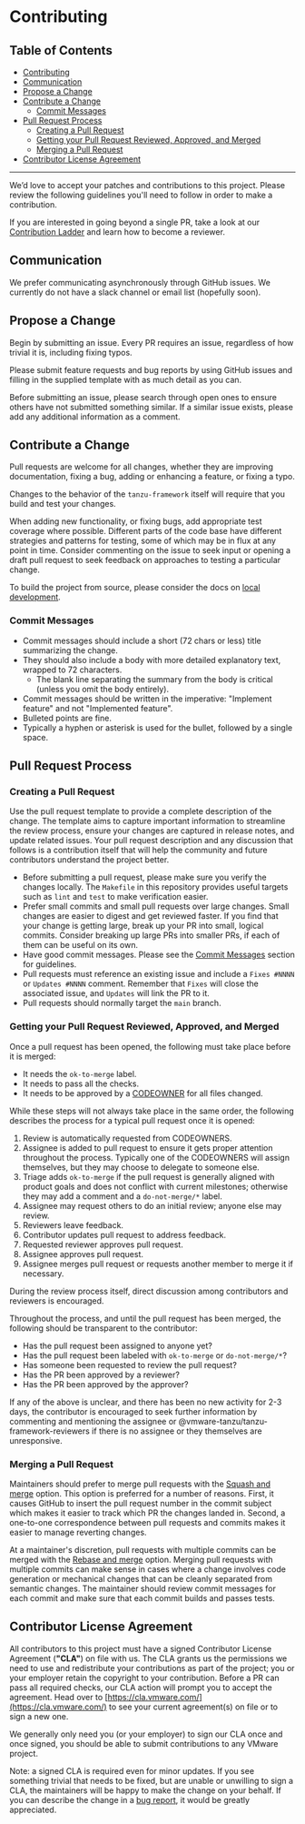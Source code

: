 # Contributing

## Table of Contents

* [Contributing](#contributing)
* [Communication](#communication)
* [Propose a Change](#propose-a-change)
* [Contribute a Change](#contribute-a-change)
  * [Commit Messages](#commit-messages)
* [Pull Request Process](#pull-request-process)
  * [Creating a Pull Request](#creating-a-pull-request)
  * [Getting your Pull Request Reviewed, Approved, and Merged](#getting-your-pull-request-reviewed-approved-and-merged)
  * [Merging a Pull Request](#merging-a-pull-request)
* [Contributor License Agreement](#contributor-license-agreement)

--------------

We’d love to accept your patches and contributions to this project. Please
review the following guidelines you'll need to follow in order to make a
contribution.

If you are interested in going beyond a single PR, take a look at our
[Contribution Ladder](docs/community/contribution-ladder.md) and learn how to become a
reviewer.

## Communication

We prefer communicating asynchronously through GitHub issues. We currently do
not have a slack channel or email list (hopefully soon).

## Propose a Change

Begin by submitting an issue.
Every PR requires an issue, regardless of how trivial it is, including fixing typos.

Please submit feature requests and bug reports by using GitHub issues and filling
in the supplied template with as much detail as you can.

Before submitting an issue, please search through open ones to ensure others
have not submitted something similar. If a similar issue exists, please add any
additional information as a comment.

## Contribute a Change

Pull requests are welcome for all changes, whether they are improving
documentation, fixing a bug, adding or enhancing a feature, or fixing a typo.

Changes to the behavior of the `tanzu-framework` itself will require that you
build and test your changes.

When adding new functionality, or fixing bugs, add appropriate test coverage
where possible. Different parts of the code base have different strategies and
patterns for testing, some of which may be in flux at any point in time.
Consider commenting on the issue to seek input or opening a draft pull
request to seek feedback on approaches to testing a particular change.

To build the project from source, please consider the docs on [local development](docs/dev/build.md).

### Commit Messages

* Commit messages should include a short (72 chars or less) title summarizing the change.
* They should also include a body with more detailed explanatory text, wrapped to 72 characters.
  * The blank line separating the summary from the body is critical (unless you omit the body entirely).
* Commit messages should be written in the imperative: "Implement feature" and not "Implemented feature".
* Bulleted points are fine.
* Typically a hyphen or asterisk is used for the bullet, followed by a single space.

## Pull Request Process

### Creating a Pull Request

Use the pull request template to provide a complete description of the change.
The template aims to capture important information to streamline the review
process, ensure your changes are captured in release notes, and update related
issues. Your pull request description and any discussion that follows is a
contribution itself that will help the community and future contributors
understand the project better.

* Before submitting a pull request, please make sure you verify the changes
  locally. The `Makefile` in this repository provides useful targets such as
  `lint` and `test` to make verification easier.
* Prefer small commits and small pull requests over large changes.
  Small changes are easier to digest and get reviewed faster. If you find
  that your change is getting large, break up your PR into small, logical
  commits. Consider breaking up large PRs into smaller PRs, if each of them
  can be useful on its own.
* Have good commit messages. Please see the [Commit Messages](#commit-messages)
  section for guidelines.
* Pull requests must reference an existing issue and include a `Fixes #NNNN`
  or `Updates #NNNN` comment. Remember that `Fixes` will close the associated
  issue, and `Updates` will link the PR to it. 
* Pull requests should normally target the `main` branch.

### Getting your Pull Request Reviewed, Approved, and Merged

Once a pull request has been opened, the following must take place before it is merged:

* It needs the `ok-to-merge` label.
* It needs to pass all the checks.
* It needs to be approved by a [CODEOWNER](https://github.com/vmware-tanzu/tanzu-framework/blob/main/CODEOWNERS) for all files changed.

While these steps will not always take place in the same order, the following describes the process for a typical pull request once it is opened:

1. Review is automatically requested from CODEOWNERS.
2. Assignee is added to pull request to ensure it gets proper attention throughout the process.
   Typically one of the CODEOWNERS will assign themselves, but they may choose to delegate to someone else.
3. Triage adds `ok-to-merge` if the pull request is generally aligned with product goals and does not conflict with current milestones; otherwise they may add a comment and a `do-not-merge/*` label.
4. Assignee may request others to do an initial review; anyone else may review.
5. Reviewers leave feedback.
6. Contributor updates pull request to address feedback.
7. Requested reviewer approves pull request.
8. Assignee approves pull request.
9. Assignee merges pull request or requests another member to merge it if necessary.

During the review process itself, direct discussion among contributors and reviewers is encouraged.

Throughout the process, and until the pull request has been merged, the following should be transparent to the contributor:

* Has the pull request been assigned to anyone yet?
* Has the pull request been labeled with `ok-to-merge` or `do-not-merge/*`?
* Has someone been requested to review the pull request?
* Has the PR been approved by a reviewer?
* Has the PR been approved by the approver?

If any of the above is unclear, and there has been no new activity for 2-3 days,
the contributor is encouraged to seek further information by commenting and
mentioning the assignee or @vmware-tanzu/tanzu-framework-reviewers if there is
no assignee or they themselves are unresponsive.

### Merging a Pull Request

Maintainers should prefer to merge pull requests with the [Squash and merge](https://help.github.com/en/github/collaborating-with-issues-and-pull-requests/about-pull-request-merges#squash-and-merge-your-pull-request-commits) option.
This option is preferred for a number of reasons.
First, it causes GitHub to insert the pull request number in the commit subject
which makes it easier to track which PR the changes landed in.
Second, a one-to-one correspondence between pull requests and commits makes it
easier to manage reverting changes.

At a maintainer's discretion, pull requests with multiple commits can be merged
with the [Rebase and merge](https://help.github.com/en/github/collaborating-with-issues-and-pull-requests/about-pull-request-merges#rebase-and-merge-your-pull-request-commits)
option. Merging pull requests with multiple commits can make sense in cases
where a change involves code generation or mechanical changes that can be
cleanly separated from semantic changes. The maintainer should review commit
messages for each commit and make sure that each commit builds and passes
tests.

## Contributor License Agreement

All contributors to this project must have a signed Contributor License
Agreement (**"CLA"**) on file with us. The CLA grants us the permissions we
need to use and redistribute your contributions as part of the project; you or
your employer retain the copyright to your contribution. Before a PR can pass
all required checks, our CLA action will prompt you to accept the agreement.
Head over to [https://cla.vmware.com/](https://cla.vmware.com/) to see your
current agreement(s) on file or to sign a new one.

We generally only need you (or your employer) to sign our CLA once and once
signed, you should be able to submit contributions to any VMware project.

Note: a signed CLA is required even for minor updates. If you see something
trivial that needs to be fixed, but are unable or unwilling to sign a CLA, the
maintainers will be happy to make the change on your behalf. If you can
describe the change in a [bug
report](https://github.com/vmware-tanzu/tanzu-framework/issues/new/choose),
it would be greatly appreciated.
